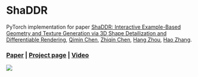 # ShaDDR
PyTorch implementation for paper [ShaDDR: Interactive Example-Based Geometry and Texture Generation via 3D Shape Detailization and Differentiable Rendering](https://arxiv.org/abs/2306.04889), [Qimin Chen](https://qiminchen.github.io/), [Zhiqin Chen](https://czq142857.github.io/), [Hang Zhou](http://home.ustc.edu.cn/~zh2991/), [Hao Zhang](http://www.cs.sfu.ca/~haoz/).

### [Paper](https://arxiv.org/abs/2306.04889)  |  [Project page](https://qiminchen.github.io/shaddr/)  |   [Video]()

<img src='teaser.svg' />
